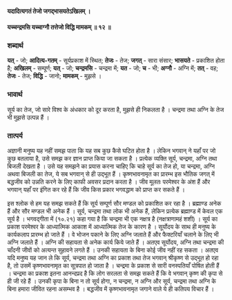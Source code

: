 #### यदादित्यगतं तेजो जगद्भासयतेऽखिलम् ।
#### यच्चन्द्रमसि यच्चाग्नौ तत्तेजो विद्धि मामकम् ॥ १२ ॥

### शब्दार्थ

**यत्** - जो; **आदित्य-गतम्** - सूर्यप्रकाश में स्थित; **तेजः** - तेज; **जगत्** - सारा संसार; **भासयते** - प्रकाशित होता है; **अखिलम्** - सम्पूर्ण; **यत्** - जो; **चन्द्रमसि** - चन्द्रमा में; **यत** - जो; **च** - भी; **अग्नौ** - अग्नि में; **तत्** - वह; **तेजः** - तेज; **विद्धि** - जानो; **मामकम्** - मुझसे ।

### भावार्थ

सूर्य का तेज, जो सारे विश्व के अंधकार को दूर करता है, मुझसे ही निकलता है । चन्द्रमा तथा अग्नि के तेज भी मुझसे उत्पन्न हैं ।

### तात्पर्य

अज्ञानी मनुष्य यह नहीं समझ पाता कि यह सब कुछ कैसे घटित होता है । लेकिन भगवान् ने यहाँ पर जो कुछ बतलाया है, उसे समझ कर ज्ञान प्राप्त किया जा सकता है । प्रत्येक व्यक्ति सूर्य, चन्द्रमा, अग्नि तथा बिजली देखता है । उसे यह समझने का प्रयास करना चाहिए कि चाहे सूर्य का तेज हो, या चन्द्रमा, अग्नि अथवा बिजली का तेज, ये सब भगवान् से ही उद्भूत हैं । कृष्णभावनामृत का प्रारम्भ इस भौतिक जगत् में बद्धजीव को उन्नति करने के लिए काफी अवसर प्रदान करता है । जीव मूलतः परमेश्वर के अंश हैं और भगवान् यहाँ पर इंगित कर रहे हैं कि जीव किस प्रकार भगवद्धाम को प्राप्त कर सकते हैं ।

इस श्लोक से हम यह समझ सकते हैं कि सूर्य सम्पूर्ण सौर मण्डल को प्रकाशित कर रहा है । ब्रह्माण्ड अनेक हैं और सौर मण्डल भी अनेक हैं । सूर्य, चन्द्रमा तथा लोक भी अनेक हैं, लेकिन प्रत्येक ब्रह्माण्ड में केवल एक सूर्य है । भगवद्गीता में (१०.२१) कहा गया है कि चन्द्रमा भी एक नक्षत्र है (नक्षत्राणामहं शशी) । सूर्य का प्रकाश परमेश्वर के आध्यात्मिक आकाश में आध्यात्मिक तेज के कारण है । सूर्योदय के साथ ही मनुष्य के कार्यकलाप प्रारम्भ हो जाते हैं । वे भोजन पकाने के लिए अग्नि जलाते हैं और फैक्टरियाँ चलाने के लिए भी अग्नि जलाते हैं । अग्नि की सहायता से अनेक कार्य किये जाते हैं । अतएव सूर्योदय, अग्नि तथा चन्द्रमा की चाँदनी जीवों को अत्यन्त सुहावने लगते हैं । उनकी सहायता के बिना कोई जीव नहीं रह सकता । अतएव यदि मनुष्य यह जान ले कि सूर्य, चन्द्रमा तथा अग्नि का प्रकाश तथा तेज भगवान् श्रीकृष्ण से उद्भूत हो रहा है, तो उसमें कृष्णभावनामृत का सूत्रपात हो जाता है । चन्द्रमा के प्रकाश से सारी वनस्पतियाँ पोषित होती हैं । चन्द्रमा का प्रकाश इतना आनन्दप्रद है कि लोग सरलता से समझ सकते हैं कि वे भगवान् कृष्ण की कृपा से ही जी रहे हैं । उनकी कृपा के बिना न तो सूर्य होगा, न चन्द्रमा, न अग्नि और सूर्य, चन्द्रमा तथा अग्नि के बिना हमारा जीवित रहना असम्भव है । बद्धजीव में कृष्णभावनामृत जगाने वाले ये ही कतिपय विचार हैं ।